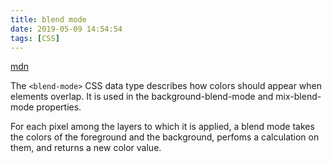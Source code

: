 ```yaml
---
title: blend mode
date: 2019-05-09 14:54:54
tags: [CSS]
---
```


[mdn](https://developer.mozilla.org/en-US/docs/Web/CSS/blend-mode)

The `<blend-mode>` CSS data type describes how colors should appear when elements overlap. It is used in the background-blend-mode and mix-blend-mode properties.

For each pixel among the layers to which it is applied, a blend mode takes the colors of the foreground and the background, perfoms a calculation on them, and returns a new color value.

